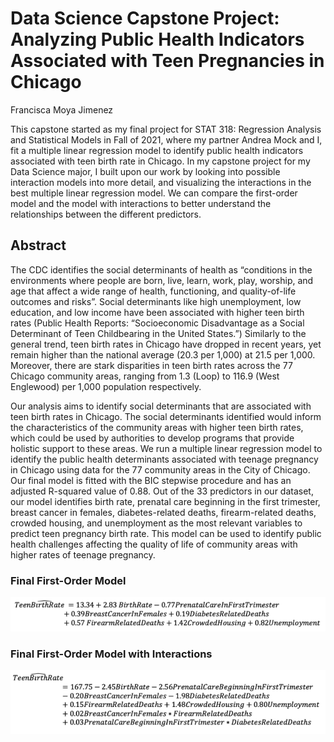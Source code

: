 # Data Science Capstone Project: Analyzing Public Health Indicators Associated with Teen Pregnancies in Chicago
Francisca Moya Jimenez


This capstone started as my final project for STAT 318: Regression Analysis and Statistical Models in Fall of 2021, where my partner Andrea Mock and I, fit a multiple linear regression model to identify public health indicators associated with teen birth rate in Chicago. 
In my capstone project for my Data Science major, I built upon our work by looking into possible interaction models into more detail, and visualizing the interactions in the best multiple linear regression model. We can compare the first-order model and the model
with interactions to better understand the relationships between the different predictors. 


## Abstract

The CDC identifies the social determinants of health as “conditions in the environments where people are born, live, learn, work, play, worship, and age that affect a wide range of health, functioning, and quality-of-life outcomes and risks”. Social determinants like high unemployment, low education, and low income have been associated with higher teen birth rates (Public Health Reports: “Socioeconomic Disadvantage as a Social Determinant of Teen Childbearing in the United States.”) 
Similarly to the general trend, teen birth rates in Chicago have dropped in recent years, yet remain higher than the national average (20.3 per 1,000) at 21.5 per 1,000. Moreover, there are stark disparities in teen birth rates across the 77 Chicago community areas, ranging from 1.3 (Loop) to 116.9 (West Englewood) per 1,000 population respectively. 

Our analysis aims to identify social determinants that are associated with teen birth rates in Chicago. The social determinants identified would inform the characteristics of the community areas with higher teen birth rates, which could be used by authorities to develop programs that provide holistic support to these areas. We run a multiple linear regression model to identify the public health determinants associated with teenage pregnancy in Chicago using data for the 77 community areas in the City of Chicago. Our final model is fitted with the BIC stepwise procedure and has an adjusted R-squared value of 0.88. Out of the 33 predictors in our dataset, our model identifies birth rate, prenatal care beginning in the first trimester, breast cancer in females, diabetes-related deaths, firearm-related deaths, crowded housing, and unemployment as the most relevant variables to predict teen pregnancy birth rate. This model can be used to identify public health challenges affecting the quality of life of community areas with higher rates of teenage pregnancy.


### Final First-Order Model
![Final first-order model using public health variables to predict teen pregnancy](https://github.com/fmoyaj/TeenBirthRate-Chicago/blob/main/firstordermodel.png?raw=true)

### Final First-Order Model with Interactions
![Final first-order model using public health variables to predict teen pregnancy](https://github.com/fmoyaj/TeenBirthRate-Chicago/blob/main/interactionmodel.png)

